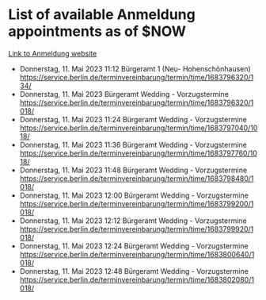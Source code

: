 # List of available Anmeldung appointments as of $NOW
[Link to Anmeldung website](https://service.berlin.de/terminvereinbarung/termin/tag.php?termin=1&anliegen[]=120686&dienstleisterlist=122210,122217,327316,122219,327312,122227,327314,122231,327346,122243,327348,122254,122252,329742,122260,329745,122262,329748,122271,327278,122273,327274,122277,327276,330436,122280,327294,122282,327290,122284,327292,122291,327270,122285,327266,122286,327264,122296,327268,150230,329760,122297,327286,122294,327284,122312,329763,122314,329775,122304,327330,122311,327334,122309,327332,317869,122281,327352,122279,329772,122283,122276,327324,122274,327326,122267,329766,122246,327318,122251,327320,122257,327322,122208,327298,122226,327300&herkunft=http%3A%2F%2Fservice.berlin.de%2Fdienstleistung%2F120686%2F)
- Donnerstag, 11. Mai 2023 11:12 Bürgeramt 1 (Neu- Hohenschönhausen) https://service.berlin.de/terminvereinbarung/termin/time/1683796320/134/
- Donnerstag, 11. Mai 2023  Bürgeramt Wedding - Vorzugstermine https://service.berlin.de/terminvereinbarung/termin/time/1683796320/1018/
- Donnerstag, 11. Mai 2023 11:24 Bürgeramt Wedding - Vorzugstermine https://service.berlin.de/terminvereinbarung/termin/time/1683797040/1018/
- Donnerstag, 11. Mai 2023 11:36 Bürgeramt Wedding - Vorzugstermine https://service.berlin.de/terminvereinbarung/termin/time/1683797760/1018/
- Donnerstag, 11. Mai 2023 11:48 Bürgeramt Wedding - Vorzugstermine https://service.berlin.de/terminvereinbarung/termin/time/1683798480/1018/
- Donnerstag, 11. Mai 2023 12:00 Bürgeramt Wedding - Vorzugstermine https://service.berlin.de/terminvereinbarung/termin/time/1683799200/1018/
- Donnerstag, 11. Mai 2023 12:12 Bürgeramt Wedding - Vorzugstermine https://service.berlin.de/terminvereinbarung/termin/time/1683799920/1018/
- Donnerstag, 11. Mai 2023 12:24 Bürgeramt Wedding - Vorzugstermine https://service.berlin.de/terminvereinbarung/termin/time/1683800640/1018/
- Donnerstag, 11. Mai 2023 12:48 Bürgeramt Wedding - Vorzugstermine https://service.berlin.de/terminvereinbarung/termin/time/1683802080/1018/
